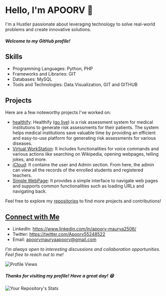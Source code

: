 # Hello, I'm APOORV 👋

I'm a Hustler passionate about leveraging technology to solve real-world problems and create innovative solutions. <br>
##### Welcome to my GitHub profile!

## Skills

- Programming Languages: Python, PHP
- Frameworks and Libraries: GIT
- Databases: MySQL
- Tools and Technologies: Data Visualization, GIT and GITHUB

## Projects

Here are a few noteworthy projects I've worked on:

- [healthify](https://github.com/apoorvmaurya/healthify): Healthify ([go live](apoorvmaurya.github.io/healthify/)) is a risk assessment system for medical institutions to generate risk assessments for their patients. The system helps medical institutions save valuable time by providing an efficient and easy-to-use platform for generating risk assessments for various diseases.
- [Virtual WorkStation](https://github.com/apoorvmaurya/WorkStation-Virtual-Assistant-): It includes functionalities for voice commands and various actions like searching on Wikipedia, opening webpages, telling jokes, and more.
- [iCloud](https://github.com/apoorvmaurya/iCloud):  It contains the user and Admin section. From here, the admin can view all the records of the enrolled students and registered teachers.
- [Simple WebPage](https://github.com/apoorvmaurya/Python-WebPage): It provides a simple interface to navigate web pages and supports common functionalities such as loading URLs and navigating back.

Feel free to explore my [repositories](https://github.com/apoorvmaurya?tab=repositories) to find more projects and contributions!

## [Connect with Me](https://linktr.ee/ap00rv)

- LinkedIn: https://www.linkedin.com/in/apoorv-maurya2506/
- Twitter: https://twitter.com/Apoorv55248522
- Email: apoorvmauryaapoorv@gmail.com

*I'm always open to interesting discussions and collaboration opportunities. Feel free to reach out to me!*



![Profile Views](https://komarev.com/ghpvc/?username=apoorvmaurya)
##### *Thanks for visiting my profile! Have a great day! 😄*

![Your Repository's Stats](https://github-readme-stats.vercel.app/api?username=apoorvmaurya&show_icons=true)

